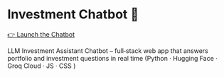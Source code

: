 # Investment Chatbot 🚀

[👉 Launch the Chatbot](https://huggingface.co/spaces/thejosht/MarketMentorAI)


LLM Investment Assistant Chatbot – full‑stack web app that answers portfolio and investment questions in real time (Python · Hugging Face · Groq Cloud · JS · CSS )
